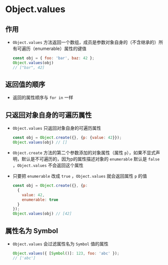 # Object.values

## 作用

  - `Object.values` 方法返回一个数组，成员是参数对象自身的（不含继承的）所有可遍历（enumerable）属性的键值

    ```js
    const obj = { foo: 'bar', baz: 42 };
    Object.values(obj)
    // ["bar", 42]
    ```

## 返回值的顺序

  - 返回的属性顺序与 `for in` 一样

## 只返回对象自身的可遍历属性

  - `Object.values` 只返回对象自身的可遍历属性

    ```js
    const obj = Object.create({}, {p: {value: 42}});
    Object.values(obj) // []
    ```

  - `Object.create` 方法的第二个参数添加的对象属性（属性 `p`），如果不显式声明，默认是不可遍历的，因为p的属性描述对象的 `enumerable` 默认是 `false` ，`Object.values` 不会返回这个属性

  - 只要把 `enumerable` 改成 `true` ，`Object.values` 就会返回属性 `p` 的值

    ```js
    const obj = Object.create({}, {p:
      {
        value: 42,
        enumerable: true
      }
    });
    Object.values(obj) // [42]
    ```

## 属性名为 Symbol

  - `Object.values` 会过滤属性名为 `Symbol` 值的属性

    ```js
    Object.values({ [Symbol()]: 123, foo: 'abc' });
    // ['abc']
    ```

